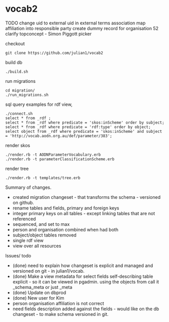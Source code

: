 vocab2
======

TODO
    change uid to external uid in external terms association
    map affiliation into responsible party
    create dummy record for organisation 52
    clarify topconcept - Simon Piggott picker


checkout

    git clone https://github.com/julian1/vocab2

build db

    ./build.sh

run migrations

    cd migration/
    ./run_migrations.sh

sql query examples for rdf view,

    ./connect.sh
    select * from _rdf ;
    select * from _rdf where predicate = 'skos:inScheme' order by subject;
    select * from _rdf where predicate = 'rdf:type' order by object;
    select object from _rdf where predicate = 'skos:inScheme' and subject = 'http://vocab.aodn.org.au/def/parameter/383';

render skos

    ./render.rb -t AODNParameterVocabulary.erb
    ./render.rb -t parameterClassificationScheme.erb

render tree

    ./render.rb -t templates/tree.erb


Summary of changes.
  * created migration changeset - that transforms the schema - versioned on github.
  * rename tables and fields, primary and foreign keys
  * integer primary keys on all tables - except linking tables that are not referenced
  * sequenced, and set to max
  * person and organisation combined when had both
  * subject/object tables removed
  * single rdf view
  * view over all resources

Issues/ todo
  * (done) need to explain how changeset is explicit and managed and versioned on git - in julian1/vocab.
  * (done) Make a view metadata for select fields  self-describing table explicit - so it can be viewed in pgadmin. using the objects from
     call it _schema_meta or just _meta
  * (done) Update on dbprod
  * (done) New user for Kim
  * person organisation affiliation is not correct
  * need fields description added against the fields - would like on the db changeset - to make schema versioned in git.

